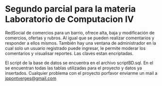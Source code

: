 # Segundo parcial para la materia Laboratorio de Computacion IV
RedSocial de comercios para un barrio, ofrece alta, baja y modificación de comercios, ofertas y rubros. Al igual que se pueden realizar comentarios y responder a ellos mismos. También hay una ventana de administrador en la cual solo un usuario registrado puede ingresar, le permite moderar los comentarios y visualisar reportes. Las claves estan encriptadas.

El script de la base de datos se encuentra en el archivo scriptBD.sql. En el se encuentran todas las tablas utilizadas para el proyecto y datos ya insertados.
Cualquier problema con el proyecto porfavor enviarme un mail a jppontverges@gmail.com
